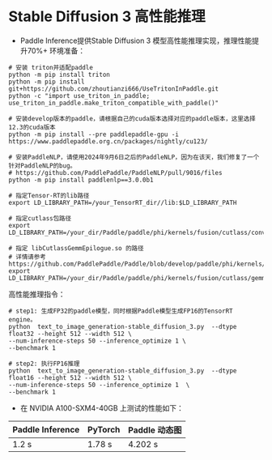 # Stable Diffusion 3 高性能推理

- Paddle Inference提供Stable Diffusion 3 模型高性能推理实现，推理性能提升70%+
环境准备：
```shell
# 安装 triton并适配paddle
python -m pip install triton
python -m pip install git+https://github.com/zhoutianzi666/UseTritonInPaddle.git
python -c "import use_triton_in_paddle; use_triton_in_paddle.make_triton_compatible_with_paddle()"

# 安装develop版本的paddle，请根据自己的cuda版本选择对应的paddle版本，这里选择12.3的cuda版本
python -m pip install --pre paddlepaddle-gpu -i https://www.paddlepaddle.org.cn/packages/nightly/cu123/

# 安装PaddleNLP，请使用2024年9月6日之后的PaddleNLP，因为在该天，我们修复了一个针对PaddleNLP的bug。
# https://github.com/PaddlePaddle/PaddleNLP/pull/9016/files
python -m pip install paddlenlp==3.0.0b1

# 指定Tensor-RT的lib路径
export LD_LIBRARY_PATH=/your_TensorRT_dir//lib:$LD_LIBRARY_PATH

# 指定cutlass包路径
export LD_LIBRARY_PATH=/your_dir/Paddle/paddle/phi/kernels/fusion/cutlass/conv2d/build:$LD_LIBRARY_PATH

# 指定 libCutlassGemmEpilogue.so 的路径
# 详情请参考 https://github.com/PaddlePaddle/Paddle/blob/develop/paddle/phi/kernels/fusion/cutlass/gemm_epilogue/README.md
export LD_LIBRARY_PATH=/your_dir/Paddle/paddle/phi/kernels/fusion/cutlass/gemm_epilogue/build:$LD_LIBRARY_PATH
```

高性能推理指令：
```shell
# step1: 生成FP32的paddle模型，同时根据Paddle模型生成FP16的TensorRT engine。
python  text_to_image_generation-stable_diffusion_3.py  --dtype float32 --height 512 --width 512 \
--num-inference-steps 50 --inference_optimize 1 \
--benchmark 1

# step2: 执行FP16推理
python  text_to_image_generation-stable_diffusion_3.py  --dtype float16 --height 512 --width 512 \
--num-inference-steps 50 --inference_optimize 1  \
--benchmark 1
```

- 在 NVIDIA A100-SXM4-40GB 上测试的性能如下：

| Paddle Inference|    PyTorch   | Paddle 动态图 |
| --------------- | ------------ | ------------ |
|       1.2 s     |     1.78 s   |    4.202 s   |
